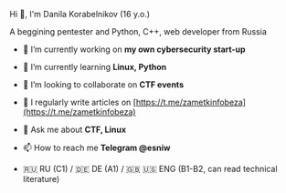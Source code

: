 Hi 👋, I'm Danila Korabelnikov (16 y.o.)

 A beggining pentester and Python, C++, web developer from Russia

- 🔭 I’m currently working on **my own cybersecurity start-up**

- 🌱 I’m currently learning **Linux, Python**

- 👯 I’m looking to collaborate on **CTF events**

- 📝 I regularly write articles on [https://t.me/zametkinfobeza](https://t.me/zametkinfobeza)

- 💬 Ask me about **CTF, Linux**

- 📫 How to reach me **Telegram @esniw**

- 🇷🇺 RU (C1) / 🇩🇪 DE (A1) / 🇬🇧 🇺🇸 ENG (B1-B2, can read technical literature)





